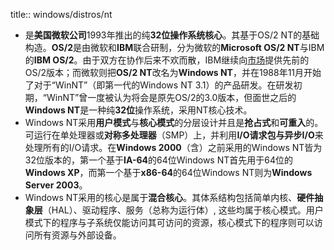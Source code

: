 title:: windows/distros/nt

- 是**美国微软公司**1993年推出的纯**32位操作系统核心**。其基于OS/2 NT的基础构造。**OS/2**是由微软和**IBM**联合研制，分为微软的**Microsoft OS/2 NT**与IBM的**IBM OS/2**。由于双方在协作后来不欢而散，IBM继续向[市场](https://zh.wikipedia.org/wiki/市场)提供先前的OS/2版本；而微软则把**OS/2 NT**改名为**Windows NT**，并在1988年11月开始了对于“WinNT”（即第一代的Windows NT 3.1）的产品研发。在研发初期，“WinNT”曾一度被认为将会是原先OS/2的3.0版本，但面世之后的**Windows NT**是一种纯**32位**操作系统，采用NT核心技术。
- Windows NT采用**用户模式**与**核心模式**的分层设计并且是**抢占式**和**可重入**的。可运行在单处理器或**对称多处理器**（SMP）上，并利用**I/O请求包与异步I/O**来处理所有的I/O请求。在**Windows 2000**（含）之前采用的Windows NT皆为32位版本的，第一个基于**IA-64**的64位Windows NT首先用于64位的**Windows XP**，而第一个基于**x86-64**的64位Windows NT则为**Windows Server 2003**。
- Windows NT采用的核心是属于**混合核心**。其体系结构包括简单内核、**硬件抽象层**（HAL）、驱动程序、服务（总称为运行体）, 这些均属于核心模式。用户模式下的程序与子系统仅能访问其可访问的资源，核心模式下的程序则可以访问所有资源与外部设备。